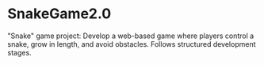 # SnakeGame2.0
"Snake" game project: Develop a web-based game where players control a snake, grow in length, and avoid obstacles. Follows structured development stages.
